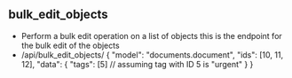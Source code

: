 ## bulk_edit_objects

* Perform a bulk edit operation on a list of objects
this is the endpoint for the bulk edit of the objects
* /api/bulk_edit_objects/
{
  "model": "documents.document",
  "ids": [10, 11, 12],
  "data": {
    "tags": [5]  // assuming tag with ID 5 is "urgent"
  }
}